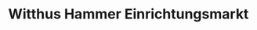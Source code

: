 ---
title: "Witthus Hammer Einrichtungsmarkt"
url: /bremen/witthus-hammer-einrichtungsmarkt/
shop: Möbel
---
